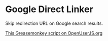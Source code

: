 Google Direct Linker
====================

Skip redirection URL on Google search results.

[This Greasemonkey script on OpenUserJS.org](https://openuserjs.org/scripts/aycabta/httpaycabta.github.io/Google_Direct_Linker)

